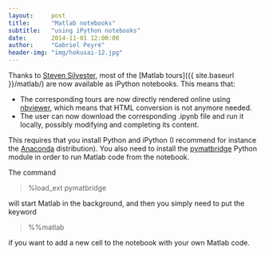 ```yaml
---
layout:     post
title:      "Matlab notebooks"
subtitle:   "using iPython notebooks"
date:       2014-11-01 12:00:00
author:     "Gabriel Peyré"
header-img: "img/hokusai-12.jpg"
---
```


Thanks to [Steven Silvester](https://github.com/blink1073), most of the [Matlab tours]({{ site.baseurl }}/matlab/) are now available as iPython notebooks. This means that:

* The corresponding tours are now directly rendered online using [nbviewer](http://nbviewer.ipython.org/), which means that HTML conversion is not anymore needed.
* The user can now download the corresponding .ipynb file and run it locally, possibly modifying and completing its content.

This requires that you install Python and iPython (I recommend for instance the [Anaconda](http://continuum.io/downloads) distribution). You also need to install the [pymatbridge](https://pypi.python.org/pypi/pymatbridge) Python module in order to run Matlab code from the notebook.

The command

> %load_ext pymatbridge

will start Matlab in the background, and then you simply need to put the keyword

> %%matlab

if you want to add a new cell to the notebook with your own Matlab code.
